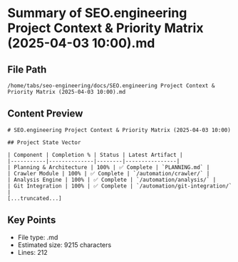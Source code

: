 # Summary of SEO.engineering Project Context & Priority Matrix (2025-04-03 10:00).md
  
## File Path
`/home/tabs/seo-engineering/docs/SEO.engineering Project Context & Priority Matrix (2025-04-03 10:00).md`

## Content Preview
```
# SEO.engineering Project Context & Priority Matrix (2025-04-03 10:00)

## Project State Vector

| Component | Completion % | Status | Latest Artifact |
|-----------|--------------|--------|----------------|
| Planning & Architecture | 100% | ✅ Complete | `PLANNING.md` |
| Crawler Module | 100% | ✅ Complete | `/automation/crawler/` |
| Analysis Engine | 100% | ✅ Complete | `/automation/analysis/` |
| Git Integration | 100% | ✅ Complete | `/automation/git-integration/` |
[...truncated...]
```

## Key Points
- File type: .md
- Estimated size: 9215 characters
- Lines: 212
